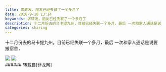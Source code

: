 ```yaml
---
title: 求转发，朋友已经失联了一个多月了
date: 2018-9-10 13:14
keywords: 求转发，朋友已经失联了一个多月了
description: 十二月份去的马卡提九州，目前已经失联一个多月，最后 一次和家人通话是说要搬宿舍，
categories: sharing
---
```

<td class="t_f" id="postmessage_1768378">

十二月份去的马卡提九州，目前已经失联一个多月，最后 一次和家人通话是说要搬宿舍，

<img aid="940066" data-cf-modified-dab31b49c8bc6aa79099bcc0-="" file="data/attachment/forum/201809/10/131334gaqo7jj0k0zw16ka.jpg.thumb.jpg" id="aimg_940066" inpost="1" onclick="" onmouseover="" src="http://www.flw.ph/data/attachment/forum/201809/10/131334gaqo7jj0k0zw16ka.jpg" style="cursor:pointer" zoomfile="data/attachment/forum/201809/10/131334gaqo7jj0k0zw16ka.jpg"/>



<img aid="940067" data-cf-modified-dab31b49c8bc6aa79099bcc0-="" file="data/attachment/forum/201809/10/131336uuuc5z59mpu9d9fh.png.thumb.jpg" id="aimg_940067" inpost="1" onclick="" onmouseover="" src="http://www.flw.ph/data/attachment/forum/201809/10/131336uuuc5z59mpu9d9fh.png" style="cursor:pointer" zoomfile="data/attachment/forum/201809/10/131336uuuc5z59mpu9d9fh.png"/>


<br/>
</td>
###### 转载自[菲龙网]